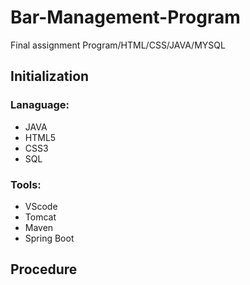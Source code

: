 # Bar-Management-Program
Final assignment Program/HTML/CSS/JAVA/MYSQL
## Initialization
### Lanaguage:
   * JAVA 
   * HTML5
   * CSS3 
   * SQL 
### Tools:
   * VScode 
   * Tomcat
   * Maven 
   * Spring Boot
## Procedure
